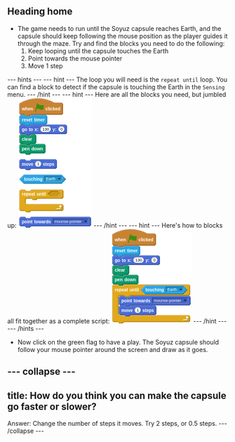 ## Heading home

- The game needs to run until the Soyuz capsule reaches Earth, and the capsule should keep following the mouse position as the player guides it through the maze. Try and find the blocks you need to do the following:
  1. Keep looping until the capsule touches the Earth
  1. Point towards the mouse pointer
  1. Move 1 step

--- hints --- --- hint ---
The loop you will need is the `repeat until` loop. You can find a block to detect if the capsule is touching the Earth in the `Sensing` menu.
--- /hint --- --- hint ---
Here are all the blocks you need, but jumbled up:
![jumbled](images/hint2-jumble.png)
--- /hint --- --- hint ---
Here's how to blocks all fit together as a complete script:
![complete](images/hint2-script.png)
--- /hint --- --- /hints ---

- Now click on the green flag to have a play. The Soyuz capsule should follow your mouse pointer around the screen and draw as it goes.

--- collapse ---
---
title: How do you think you can make the capsule go faster or slower?
---
Answer: Change the number of steps it moves. Try 2 steps, or 0.5 steps.
--- /collapse ---
